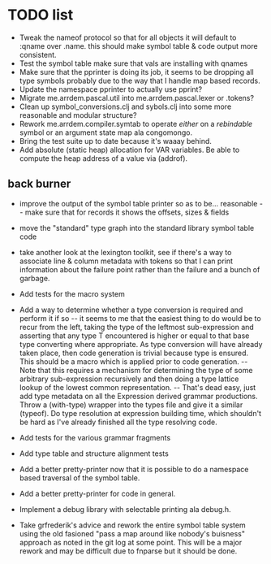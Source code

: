 # TODO list
- Tweak the nameof protocol so that for all objects it will default to :qname
  over .name. this should make symbol table & code output more consistent.
- Test the symbol table make sure that vals are installing with qnames
- Make sure that the pprinter is doing its job, it seems to be dropping all
  type symbols probably due to the way that I handle map based records.
- Update the namespace pprinter to actually use pprint?
- Migrate me.arrdem.pascal.util into me.arrdem.pascal.lexer or .tokens?
- Clean up symbol_conversions.clj and sybols.clj into some more reasonable and
  modular structure?
- Rework me.arrdem.compiler.symtab to operate _either_ on a _rebindable_
  symbol or an argument state map ala congomongo.
- Bring the test suite up to date because it's waaay behind.
- Add absolute (static heap) allocation for VAR variables. Be able to compute 
  the heap address of a value via (addrof).

## back burner
- improve the output of the symbol table printer so as to be... reasonable
  -- make sure that for records it shows the offsets, sizes & fields

- move the "standard" type graph into the standard library symbol table code

- take another look at the lexington toolkit, see if there's a way to
  associate line & column metadata with tokens so that I can print information
  about the failure point rather than the failure and a bunch of garbage.

- Add tests for the macro system

- Add a way to determine whether a type conversion is required and perform it if so
  -- it seems to me that the easiest thing to do would be to recur from the left, taking
     the type of the leftmost sub-expression and asserting that any type T encountered is
     higher or equal to that base type converting where appropriate. As type conversion
     will have already taken place, then code generation is trivial because type is ensured.
     This should be a macro which is applied prior to code generation.
  -- Note that this requires a mechanism for determining the type of some
     arbitrary sub-expression recursively and then doing a type lattice lookup
     of the lowest common representation.
     -- That's dead easy, just add type metadata on all the Expression derived
        grammar productions. Throw a (with-type) wrapper into the types file and
        give it a similar (typeof). Do type resolution at expression building
        time, which shouldn't be hard as I've already finished all the type
        resolving code.

- Add tests for the various grammar fragments

- Add type table and structure alignment tests

- Add a better pretty-printer now that it is possible to do a namespace based traversal of the symbol table.
- Add a better pretty-printer for code in general.

- Implement a debug library with selectable printing ala debug.h.

- Take grfrederik's advice and rework the entire symbol table system using the
  old fasioned "pass a map around like nobody's buisness" approach as noted in
  the git log at some point. This will be a major rework and may be difficult
  due to fnparse but it should be done.
